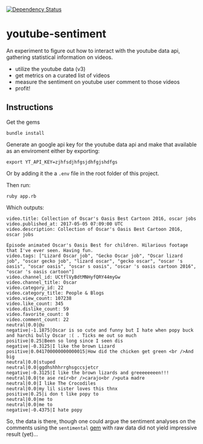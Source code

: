 [![Dependency Status](https://beta.gemnasium.com/badges/github.com/blijblijblij/youtube-sentiment.svg)](https://beta.gemnasium.com/projects/github.com/blijblijblij/youtube-sentiment)

# youtube-sentiment

An experiment to figure out how to interact with the youtube data api, gathering statistical information on videos.

- utilize the youtube data  (v3)
- get metrics on a curated list of videos
- measure the sentiment on youtube user comment to those videos
- profit!

## Instructions

Get the gems
```
bundle install
```

Generate an google api key for the youtube data api and make that available as an enviroment either by exporting:

```
export YT_API_KEY=zjhfsdjhfgsjdhfgjshdfgs
```

Or by adding it the a `.env` file in the root folder of this project.

Then run:

```
ruby app.rb
```

Which outputs:

```
video.title: Collection of Oscar's Oasis Best Cartoon 2016, oscar jobs
video.published_at: 2017-05-05 07:09:00 UTC
video.description: Collection of Oscar's Oasis Best Cartoon 2016, oscar jobs

Episode animated Oscar's Oasis Best for children. Hilarious footage that I've ever seen. Having fun.
video.tags: ["Lizard Oscar job", "Gecko Oscar job", "Oscar lizard job", "oscar gecko job", "lizard oscar", "gecko oscar", "oscar 's oasis", "oscar oasis", "oscar s oasis", "oscar 's oasis cartoon 2016", "oscar 's oasis cartoon"]
video.channel_id: UCtflVyBdtMNHyfQRY44myGw
video.channel_title: Oscar
video.category_id: 22
video.category_title: People & Blogs
video.view_count: 107238
video.like_count: 345
video.dislike_count: 59
video.favorite_count: 0
video.comment_count: 22
neutral|0.0|@u
negative|-1.1875|Oscar is so cute and funny but I hate when popy buck and harchi bully Oscar :( . Ticks me out so much
positive|0.25|Been so long since I seen dis
negative|-0.3125|I like the brown Lizard
positive|0.041700000000000015|How did the chicken get green <br />And big
neutral|0.0|stuped
neutral|0.0|ggdhshhhrrghsgccsjetcr
negative|-0.3125|I like the brown lizards and greeeeeeeen!!!
neutral|0.0|te ase reír<br />carajo<br />puta madre
neutral|0.0|I like The Crocodiles
neutral|0.0|my lil sister loves this thnx
positive|0.25|i don t like popy to
neutral|0.0|me to
neutral|0.0|me to
negative|-0.4375|I hate popy
```

So, the data is there, though one could argue the sentiment analyses on the comments using the `sentimental` [gem](https://rubygems.org/gems/sentimental) with raw data did not yield impressive result (yet)...
